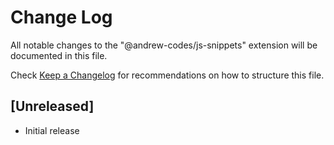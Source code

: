 # Change Log

All notable changes to the "@andrew-codes/js-snippets" extension will be documented in this file.

Check [Keep a Changelog](http://keepachangelog.com/) for recommendations on how to structure this file.

## [Unreleased]

* Initial release
